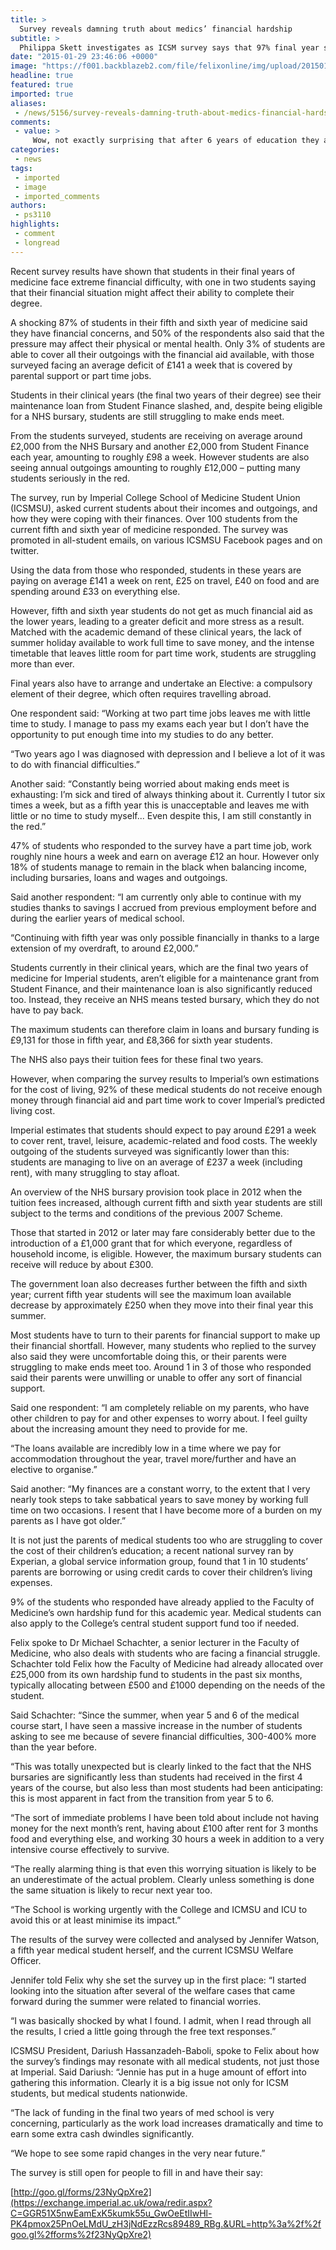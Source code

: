 ```yaml
---
title: >
  Survey reveals damning truth about medics’ financial hardship
subtitle: >
  Philippa Skett investigates as ICSM survey says that 97% final year students are in the red
date: "2015-01-29 23:46:06 +0000"
image: "https://f001.backblazeb2.com/file/felixonline/img/upload/201501292346-ps3110-icl_ntu_050.jpg"
headline: true
featured: true
imported: true
aliases:
 - /news/5156/survey-reveals-damning-truth-about-medics-financial-hardship
comments:
 - value: >
     Wow, not exactly surprising that after 6 years of education they are in the red. The same is true of most students after less than the 3/4 years that they are here. On top of that medical students have amazing job security. The 'please feel sorry for us' line that Medics (and doctors once graduated) read off at every occasion is becoming really boring and mundane (and makes the medical profession seem totally detached from reality(,What about the rest of the student body at Imperial, let alone nation wide. Not exactly a great article with regards to the hardships that all London based students have. I would like to see a similar survey completed for all final year students paying home based fees. Personally I work at every opportunity to make ends meet,Why do medical students see themselves as completely separated from all students. Financial hardships at university are most felt by the middle classes (upper class have the money to not worry, working class get the most financial support), which most me
categories:
 - news
tags:
 - imported
 - image
 - imported_comments
authors:
 - ps3110
highlights:
 - comment
 - longread
---
```


Recent survey results have shown that students in their final years of medicine face extreme financial difficulty, with one in two students saying that their financial situation might affect their ability to complete their degree.

A shocking 87% of students in their fifth and sixth year of medicine said they have financial concerns, and 50% of the respondents also said that the pressure may affect their physical or mental health. Only 3% of students are able to cover all their outgoings with the financial aid available, with those surveyed facing an average deficit of £141 a week that is covered by parental support or part time jobs.

Students in their clinical years (the final two years of their degree) see their maintenance loan from Student Finance slashed, and, despite being eligible for a NHS bursary, students are still struggling to make ends meet.

From the students surveyed, students are receiving on average around £2,000 from the NHS Bursary and another £2,000 from Student Finance each year, amounting to roughly £98 a week. However students are also seeing annual outgoings amounting to roughly £12,000 – putting many students seriously in the red.

The survey, run by Imperial College School of Medicine Student Union (ICSMSU), asked current students about their incomes and outgoings, and how they were coping with their finances. Over 100 students from the current fifth and sixth year of medicine responded. The survey was promoted in all-student emails, on various ICSMSU Facebook pages and on twitter.

Using the data from those who responded, students in these years are paying on average £141 a week on rent, £25 on travel, £40 on food and are spending around £33 on everything else.

However, fifth and sixth year students do not get as much financial aid as the lower years, leading to a greater deficit and more stress as a result. Matched with the academic demand of these clinical years, the lack of summer holiday available to work full time to save money, and the intense timetable that leaves little room for part time work, students are struggling more than ever.

Final years also have to arrange and undertake an Elective: a compulsory element of their degree, which often requires travelling abroad.

One respondent said: “Working at two part time jobs leaves me with little time to study. I manage to pass my exams each year but I don’t have the opportunity to put enough time into my studies to do any better.

“Two years ago I was diagnosed with depression and I believe a lot of it was to do with financial difficulties.”

Another said: “Constantly being worried about making ends meet is exhausting: I’m sick and tired of always thinking about it. Currently I tutor six times a week, but as a fifth year this is unacceptable and leaves me with little or no time to study myself... Even despite this, I am still constantly in the red.”

47% of students who responded to the survey have a part time job, work roughly nine hours a week and earn on average £12 an hour. However only 18% of students manage to remain in the black when balancing income, including bursaries, loans and wages and outgoings.

Said another respondent: “I am currently only able to continue with my studies thanks to savings I accrued from previous employment before and during the earlier years of medical school.

“Continuing with fifth year was only possible financially in thanks to a large extension of my overdraft, to around £2,000.”

Students currently in their clinical years, which are the final two years of medicine for Imperial students, aren’t eligible for a maintenance grant from Student Finance, and their maintenance loan is also significantly reduced too. Instead, they receive an NHS means tested bursary, which they do not have to pay back.

The maximum students can therefore claim in loans and bursary funding is £9,131 for those in fifth year, and £8,366 for sixth year students.

The NHS also pays their tuition fees for these final two years.

However, when comparing the survey results to Imperial’s own estimations for the cost of living, 92% of these medical students do not receive enough money through financial aid and part time work to cover Imperial’s predicted living cost.

Imperial estimates that students should expect to pay around £291 a week to cover rent, travel, leisure, academic-related and food costs. The weekly outgoing of the students surveyed was significantly lower than this: students are managing to live on an average of £237 a week (including rent), with many struggling to stay afloat.

An overview of the NHS bursary provision took place in 2012 when the tuition fees increased, although current fifth and sixth year students are still subject to the terms and conditions of the previous 2007 Scheme.

Those that started in 2012 or later may fare considerably better due to the introduction of a £1,000 grant that for which everyone, regardless of household income, is eligible. However, the maximum bursary students can receive will reduce by about £300.

The government loan also decreases further between the fifth and sixth year; current fifth year students will see the maximum loan available decrease by approximately £250 when they move into their final year this summer.

Most students have to turn to their parents for financial support to make up their financial shortfall. However, many students who replied to the survey also said they were uncomfortable doing this, or their parents were struggling to make ends meet too. Around 1 in 3 of those who responded said their parents were unwilling or unable to offer any sort of financial support.

Said one respondent: “I am completely reliable on my parents, who have other children to pay for and other expenses to worry about. I feel guilty about the increasing amount they need to provide for me.

“The loans available are incredibly low in a time where we pay for accommodation throughout the year, travel more/further and have an elective to organise.”

Said another: “My finances are a constant worry, to the extent that I very nearly took steps to take sabbatical years to save money by working full time on two occasions. I resent that I have become more of a burden on my parents as I have got older.”

It is not just the parents of medical students too who are struggling to cover the cost of their children’s education; a recent national survey ran by Experian, a global service information group, found that 1 in 10 students’ parents are borrowing or using credit cards to cover their children’s living expenses.

9% of the students who responded have already applied to the Faculty of Medicine’s own hardship fund for this academic year. Medical students can also apply to the College’s central student support fund too if needed.

Felix spoke to Dr Michael Schachter, a senior lecturer in the Faculty of Medicine, who also deals with students who are facing a financial struggle. Schachter told Felix how the Faculty of Medicine had already allocated over £25,000 from its own hardship fund to students in the past six months, typically allocating between £500 and £1000 depending on the needs of the student.

Said Schachter: “Since the summer, when year 5 and 6 of the medical course start, I have seen a massive increase in the number of students asking to see me because of severe financial difficulties, 300-400% more than the year before.

“This was totally unexpected but is clearly linked to the fact that the NHS bursaries are significantly less than students had received in the first 4 years of the course, but also less than most students had been anticipating: this is most apparent in fact from the transition from year 5 to 6.

“The sort of immediate problems I have been told about include not having money for the next month’s rent, having about £100 after rent for 3 months food and everything else, and working 30 hours a week in addition to a very intensive course effectively to survive.

“The really alarming thing is that even this worrying situation is likely to be an underestimate of the actual problem. Clearly unless something is done the same situation is likely to recur next year too.

“The School is working urgently with the College and ICMSU and ICU to avoid this or at least minimise its impact.”

The results of the survey were collected and analysed by Jennifer Watson, a fifth year medical student herself, and the current ICSMSU Welfare Officer.

Jennifer told Felix why she set the survey up in the first place: “I started looking into the situation after several of the welfare cases that came forward during the summer were related to financial worries.

“I was basically shocked by what I found. I admit, when I read through all the results, I cried a little going through the free text responses.”

ICSMSU President, Dariush Hassanzadeh-Baboli, spoke to Felix about how the survey’s findings may resonate with all medical students, not just those at Imperial. Said Dariush: “Jennie has put in a huge amount of effort into gathering this information. Clearly it is a big issue not only for ICSM students, but medical students nationwide.

“The lack of funding in the final two years of med school is very concerning, particularly as the work load increases dramatically and time to earn some extra cash dwindles significantly.

“We hope to see some rapid changes in the very near future.”

The survey is still open for people to fill in and have their say:

[http://goo.gl/forms/23NyQpXre2](https://exchange.imperial.ac.uk/owa/redir.aspx?C=GGR51X5nwEamExK5kumk55u_GwOeEtIIwHl-PK4pmox25PnOeLMdU_zH3jNdEzzRcs89489_RBg.&URL=http%3a%2f%2fgoo.gl%2fforms%2f23NyQpXre2)
